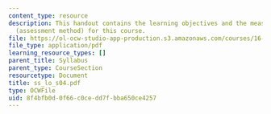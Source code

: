 ```yaml
---
content_type: resource
description: This handout contains the learning objectives and the measurable outcomes
  (assessment method) for this course.
file: https://ol-ocw-studio-app-production.s3.amazonaws.com/courses/16-01-unified-engineering-i-ii-iii-iv-fall-2005-spring-2006/8f4bfb0d0f66c0cedd7fbba650ce4257_ss_lo_s04.pdf
file_type: application/pdf
learning_resource_types: []
parent_title: Syllabus
parent_type: CourseSection
resourcetype: Document
title: ss_lo_s04.pdf
type: OCWFile
uid: 8f4bfb0d-0f66-c0ce-dd7f-bba650ce4257
---
```

